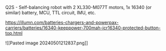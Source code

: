 Q2S - Self-balancing robot with 2 XL330-M077T motors, 1x 16340 (or similar) battery, MCU, TTL circuit, IMU, etc.

https://illumn.com/batteries-chargers-and-powerpax-carriers/batteries/16340-keeppower-700mah-icr16340-protected-button-top.html

![[Pasted image 20240501212837.png]]